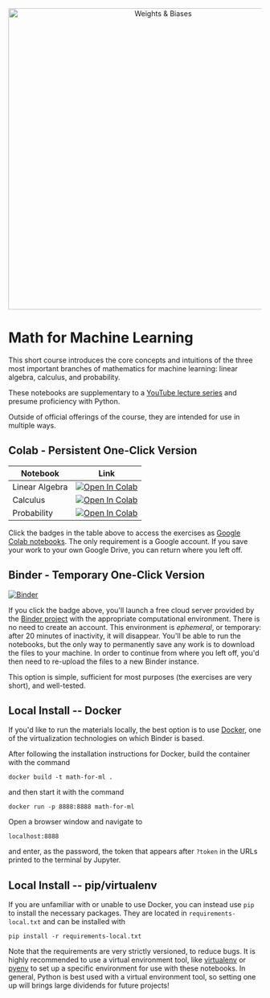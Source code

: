 <div style="text-align:center"> <img src="https://i.imgur.com/Ze1y98K.png" width="600" alt="Weights & Biases" /> </div>

# Math for Machine Learning

This short course introduces the core concepts and intuitions
of the three most important branches of mathematics
for machine learning:
linear algebra,
calculus,
and probability.

These notebooks are supplementary to
a [YouTube lecture series](https://www.youtube.com/watch?v=uZeDTwWcnuY&list=PLD80i8An1OEGZ2tYimemzwC3xqkU0jKUg)
and presume proficiency with Python.

Outside of official offerings of the course,
they are intended for use in multiple ways.

## Colab - Persistent One-Click Version

| Notebook    | Link |
|-------------|------|
| Linear Algebra  | [![Open In Colab](https://colab.research.google.com/assets/colab-badge.svg)](http://wandb.me/m4ml-linalg-colab) |
| Calculus  | [![Open In Colab](https://colab.research.google.com/assets/colab-badge.svg)](http://wandb.me/m4ml-calc-colab) |
| Probability | [![Open In Colab](https://colab.research.google.com/assets/colab-badge.svg)](http://wandb.me/m4ml-prob-colab) |

Click the badges in the table above to access the exercises as
[Google Colab notebooks](https://research.google.com/colaboratory/).
The only requirement is a Google account.
If you save your work to your own Google Drive,
you can return where you left off.

## Binder - Temporary One-Click Version

[![Binder](https://mybinder.org/badge_logo.svg)](https://mybinder.org/v2/gh/wandb/edu/main?filepath=math-for-ml)

If you click the badge above,
you'll launch a free cloud server
provided by the
[Binder project](https://mybinder.readthedocs.io/en/latest/)
with the appropriate computational environment.
There is no need to create an account.
This environment is _ephemeral_,
or temporary:
after 20 minutes of inactivity,
it will disappear.
You'll be able to run the notebooks,
but the only way to permanently save any work
is to download the files to your machine.
In order to continue from where you left off,
you'd then need to re-upload the files to a new Binder instance.

This option is simple, sufficient for most purposes
(the exercises are very short),
and well-tested.

## Local Install -- Docker

If you'd like to run the materials locally,
the best option is to use
[Docker](https://docs.docker.com/get-docker/),
one of the virtualization technologies
on which Binder is based.

After following the installation instructions for Docker,
build the container with the command
```
docker build -t math-for-ml .
```
and then start it with the command
```
docker run -p 8888:8888 math-for-ml
```
Open a browser window and navigate to
```
localhost:8888
```
and enter, as the password, the token that appears after
`?token` in the URLs printed to the terminal by Jupyter.

## Local Install -- pip/virtualenv

If you are unfamiliar with or unable to use Docker,
you can instead use `pip` to install the necessary packages.
They are located in `requirements-local.txt`
and can be installed with
```
pip install -r requirements-local.txt
```
Note that the requirements are very strictly versioned,
to reduce bugs.
It is highly recommended to use
a virtual environment tool,
like [virtualenv](https://virtualenv.pypa.io/en/latest/)
or [pyenv](https://github.com/pyenv/pyenv)
to set up a specific environment for use with these notebooks.
In general, Python is best used with a virtual environment tool,
so setting one up will brings large dividends for future projects!
